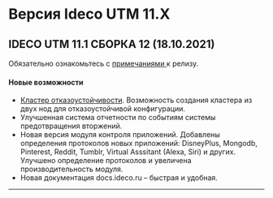 # Версия Ideco UTM 11.X

## **IDECO UTM 11.1 СБОРКА 12 (18.10.2021)**

Обязательно ознакомьтесь с [примечаниями ](https://disk.yandex.ru/i/i3qMwQj8YYC5QA)к релизу.

#### Новые возможности&#x20;

* [Кластер отказоустойчивости](../settings/cluster.md). Возможность создания кластера из двух нод для отказоустойчивой конфигурации.&#x20;
* Улучшенная система отчетности по событиям системы предотвращения вторжений.&#x20;
* Новая версия модуля контроля приложений. Добавлены определения протоколов новых приложений: DisneyPlus, Mongodb, Pinterest, Reddit, Tumblr, Virtual Asssitant (Alexa, Siri) и других. Улучшено определение протоколов и увеличена производительность модуля.&#x20;
* Новая документация docs.ideco.ru – быстрая и удобная.



****
